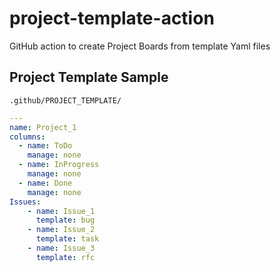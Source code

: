 # project-template-action
GitHub action to create Project Boards from template Yaml files


## Project Template Sample

`.github/PROJECT_TEMPLATE/`

```Yaml
---
name: Project_1
columns:
  - name: ToDo
    manage: none
  - name: InProgress
    manage: none
  - name: Done
    manage: none
Issues:
    - name: Issue_1
      template: bug
    - name: Issue_2
      template: task
    - name: Issue_3
      template: rfc
```
